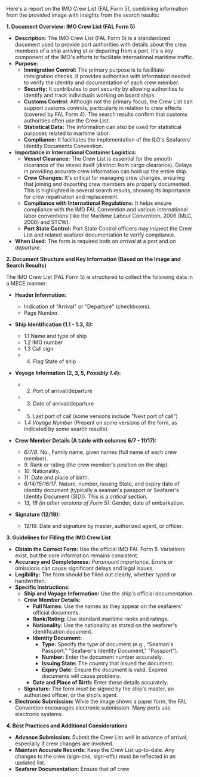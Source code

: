 Here's a report on the IMO Crew List (FAL Form 5), combining information from the provided image with insights from the search results:

**1. Document Overview: IMO Crew List (FAL Form 5)**

*   **Description:** The IMO Crew List (FAL Form 5) is a standardized document used to provide port authorities with details about the crew members of a ship arriving at or departing from a port. It's a key component of the IMO's efforts to facilitate international maritime traffic.
*   **Purpose:**
    *   **Immigration Control:**  The primary purpose is to facilitate immigration checks. It provides authorities with information needed to verify the identity and documentation of each crew member.
    *   **Security:**  It contributes to port security by allowing authorities to identify and track individuals working on board ships.
    *   **Customs Control:** Although not the primary focus, the Crew List can support customs controls, particularly in relation to crew effects (covered by FAL Form 4).  The search results confirm that customs authorities often use the Crew List.
    *   **Statistical Data:** The information can also be used for statistical purposes related to maritime labor.
    *  **Compliance:** It facilitates the implementation of the ILO's Seafarers' Identity Documents Convention.
*   **Importance in International Container Logistics:**
    *   **Vessel Clearance:** The Crew List is essential for the smooth clearance of the *vessel* itself (distinct from cargo clearance).  Delays in providing accurate crew information can hold up the entire ship.
    *   **Crew Changes:** It's critical for managing crew changes, ensuring that joining and departing crew members are properly documented. This is highlighted in several search results, showing its importance for crew repatriation and replacement.
    *   **Compliance with International Regulations:** It helps ensure compliance with the IMO FAL Convention and various international labor conventions (like the Maritime Labour Convention, 2006 (MLC, 2006) and STCW).
    * **Port State Control:** Port State Control officers may inspect the Crew List and related seafarer documentation to verify compliance.
*   **When Used:** The form is required both on *arrival* at a port and on *departure*.

**2. Document Structure and Key Information (Based on the Image and Search Results)**

The IMO Crew List (FAL Form 5) is structured to collect the following data in a MECE manner:

*   **Header Information:**
    *   Indication of "Arrival" or "Departure" (checkboxes).
    *   Page Number.

*   **Ship Identification (1.1 - 1.3, 4):**
    *   1.1 Name and type of ship
    *   1.2 IMO number
    *   1.3 Call sign
    *   4. Flag State of ship

* **Voyage Information (2, 3, 5, *Possibly 1.4*):**
    *    2. Port of arrival/departure
    *    3. Date of arrival/departure
    *    5. Last port of call (some versions include "Next port of call")
    *  *1.4 Voyage Number* (Present on some versions of the form, as indicated by some search results)

*   **Crew Member Details (A table with columns 6/7 - 11/17):**
    *  *6/7/8*. No., Family name, given names (full name of each crew member).
    *   *9*. Rank or rating (the crew member's position on the ship).
    *   *10*. Nationality.
    *   *11*. Date and place of birth.
    *   *6/14/15/16/17*. Nature, number, issuing State, and expiry date of identity document (typically a seaman's passport or Seafarer's Identity Document (SID)). This is a *critical* section.
     *  *13, 18 (in other versions of Form 5)*. Gender, date of embarkation.

*   **Signature (12/19):**
    *   12/19. Date and signature by master, authorized agent, or officer.

**3. Guidelines for Filling the IMO Crew List**

*   **Obtain the Correct Form:** Use the official IMO FAL Form 5. Variations exist, but the core information remains consistent.
*   **Accuracy and Completeness:**  *Paramount importance*.  Errors or omissions can cause significant delays and legal issues.
*   **Legibility:** The form should be filled out clearly, whether typed or handwritten.
*   **Specific Instructions:**
    *   **Ship and Voyage Information:** Use the ship's official documentation.
    *   **Crew Member Details:**
        *   **Full Names:** Use the names as they appear on the seafarers' official documents.
        *   **Rank/Rating:** Use standard maritime ranks and ratings.
        *   **Nationality:**  Use the nationality as stated on the seafarer's identification document.
        *   **Identity Document:**
            *   **Type:** Specify the type of document (e.g., "Seaman's Passport," "Seafarer's Identity Document," "Passport").
            *   **Number:**  Enter the document number accurately.
            *   **Issuing State:** The country that issued the document.
            *   **Expiry Date:**  Ensure the document is valid.  Expired documents will cause problems.
        *   **Date and Place of Birth:**  Enter these details accurately.
    *   **Signature:**  The form *must* be signed by the ship's master, an authorized officer, or the ship's agent.
*   **Electronic Submission:**  While the image shows a paper form, the FAL Convention encourages electronic submission.  Many ports use electronic systems.

**4. Best Practices and Additional Considerations**

*   **Advance Submission:** Submit the Crew List well in advance of arrival, especially if crew changes are involved.
*   **Maintain Accurate Records:**  Keep the Crew List up-to-date.  Any changes to the crew (sign-ons, sign-offs) must be reflected in an updated list.
*   **Seafarer Documentation:**  Ensure that *all* crew